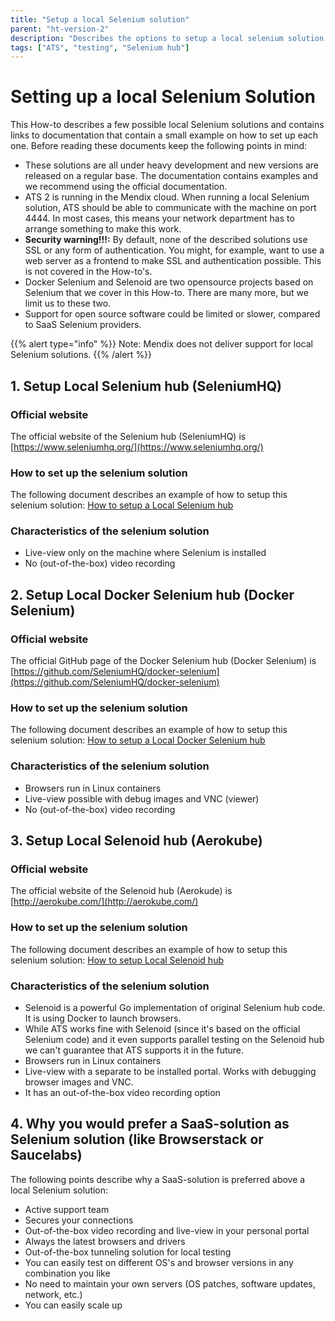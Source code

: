 ```yaml
---
title: "Setup a local Selenium solution"
parent: "ht-version-2"
description: "Describes the options to setup a local selenium solution."
tags: ["ATS", "testing", "Selenium hub"]
---
```


# Setting up a local Selenium Solution

This How-to describes a few possible local Selenium solutions and contains links to documentation that contain a small example on how to set up each one. Before reading these documents keep the following points in mind:

- These solutions are all under heavy development and new versions are released on a regular base. The documentation contains examples and we recommend using the official documentation.
- ATS 2 is running in the Mendix cloud. When running a local Selenium solution, ATS should be able to communicate with the machine on port 4444. In most cases, this means your network department has to arrange something to make this work.
- **Security warning!!!:** By default, none of the described solutions use SSL or any form of authentication. You might, for example, want to use a web server as a frontend to make SSL and authentication possible. This is not covered in the How-to's.
- Docker Selenium and Selenoid are two opensource projects based on Selenium that we cover in this How-to. There are many more, but we limit us to these two. 
- Support for open source software could be limited or slower, compared to SaaS Selenium providers.

{{% alert type="info" %}}
 Note: Mendix does not deliver support for local Selenium solutions. 
  {{% /alert %}}

## 1. Setup Local Selenium hub (SeleniumHQ) ##

### Official website
The official website of the Selenium hub (SeleniumHQ) is [https://www.seleniumhq.org/](https://www.seleniumhq.org/)

### How to set up the selenium solution
The following document describes an example of how to setup this selenium solution: [How to setup a Local Selenium hub](setup-local-selenium-hub)

### Characteristics of the selenium solution
- Live-view only on the machine where Selenium is installed
- No (out-of-the-box) video recording

## 2. Setup Local Docker Selenium hub (Docker Selenium) ##

### Official website
The official GitHub page of the Docker Selenium hub (Docker Selenium) is [https://github.com/SeleniumHQ/docker-selenium](https://github.com/SeleniumHQ/docker-selenium)

### How to set up the selenium solution
The following document describes an example of how to setup this selenium solution: [How to setup a Local Docker Selenium hub](setup-local-docker-selenium-hub)

### Characteristics of the selenium solution
- Browsers run in Linux containers
- Live-view possible with debug images and VNC (viewer)
- No (out-of-the-box) video recording

## 3. Setup Local Selenoid hub (Aerokube) ##

### Official website
The official website of the Selenoid hub (Aerokude) is [http://aerokube.com/](http://aerokube.com/)

### How to set up the selenium solution
The following document describes an example of how to setup this selenium solution: [How to setup Local Selenoid hub](setup-local-selenoid-hub)

### Characteristics of the selenium solution
- Selenoid is a powerful Go implementation of original Selenium hub code. It is using Docker to launch browsers.
- While ATS works fine with Selenoid (since it's based on the official Selenium code) and it even supports parallel testing on the Selenoid hub we can't guarantee that ATS supports it in the future.
- Browsers run in Linux containers
- Live-view with a separate to be installed portal. Works with debugging browser images and VNC.
- It has an out-of-the-box video recording option

## 4. Why you would prefer a SaaS-solution as Selenium solution (like Browserstack or Saucelabs) ##

The following points describe why a SaaS-solution is preferred above a local Selenium solution:
- Active support team
- Secures your connections
- Out-of-the-box video recording and live-view in your personal portal
- Always the latest browsers and drivers
- Out-of-the-box tunneling solution for local testing
- You can easily test on different OS's and browser versions in any combination you like
- No need to maintain your own servers (OS patches, software updates, network, etc.)
- You can easily scale up
